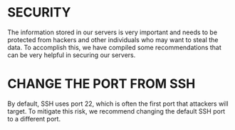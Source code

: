 # SECURITY

The information stored in our servers is very important and needs to be protected from hackers and other individuals who may want to steal the data. To accomplish this, we have compiled some recommendations that can be very helpful in securing our servers.

# CHANGE THE PORT FROM SSH

By default, SSH uses port 22, which is often the first port that attackers will target. To mitigate this risk, we recommend changing the default SSH port to a different port.